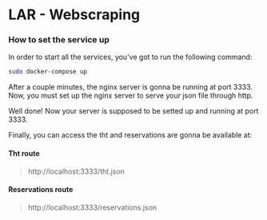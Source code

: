 # LAR - Webscraping

### How to set the service up
In order to start all the services, you've got to run the following command: 

```bash
sudo docker-compose up
```

After a couple minutes, the nginx server is gonna be running at port 3333. Now, you must set up the 
nginx server to serve your json file through http.

Well done! Now your server is supposed to be setted up and running at port 3333. 


Finally, you can access the tht and reservations are gonna be available at: 

#### Tht route
> http://localhost:3333/tht.json

#### Reservations route
> http://localhost:3333/reservations.json
